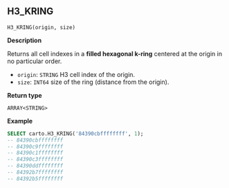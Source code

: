 ## H3_KRING

```sql:signature
H3_KRING(origin, size)
```

**Description**

Returns all cell indexes in a **filled hexagonal k-ring** centered at the origin in no particular order.

* `origin`: `STRING` H3 cell index of the origin.
* `size`: `INT64` size of the ring (distance from the origin).

**Return type**

`ARRAY<STRING>`

**Example**

```sql
SELECT carto.H3_KRING('84390cbffffffff', 1);
-- 84390cbffffffff
-- 84390c9ffffffff
-- 84390c1ffffffff
-- 84390c3ffffffff
-- 84390ddffffffff
-- 84392b7ffffffff
-- 84392b5ffffffff
```

